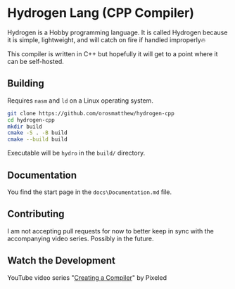 # Hydrogen Lang (CPP Compiler)

Hydrogen is a Hobby programming language. It is called Hydrogen because it is simple, lightweight, and will catch on
fire if handled improperly🔥

This compiler is written in C++ but hopefully it will get to a point where it can be self-hosted.

## Building

Requires `nasm` and `ld` on a Linux operating system.

```bash
git clone https://github.com/orosmatthew/hydrogen-cpp
cd hydrogen-cpp
mkdir build
cmake -S . -B build
cmake --build build
```

Executable will be `hydro` in the `build/` directory.

## Documentation

You find the start page in the `docs\Documentation.md` file.

## Contributing

I am not accepting pull requests for now to better keep in sync with the accompanying video series. Possibly in the future.

## Watch the Development

YouTube video
series "[Creating a Compiler](https://www.youtube.com/playlist?list=PLUDlas_Zy_qC7c5tCgTMYq2idyyT241qs)" by Pixeled
